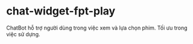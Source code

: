 # chat-widget-fpt-play
ChatBot hỗ trợ người dùng trong việc xem và lựa chọn phim. Tối ưu trong việc sử dựng.
